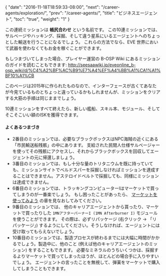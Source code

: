 {
  "date": "2016-11-18T18:59:33-08:00",
  "next": "/career-agents/exploration/",
  "prev": "/career-agents/",
  "title": "ビジネスエージェント",
  "toc": "true",
  "weight": "1"
}

この連続ミッションは **帳尻合わせ** という名前です。 この10連ミッションでは、サルベージやハッキング、採掘、そして違う星系にいるエージェントへのちょっとした輸送を行うことになるでしょう。 これらの方法でなら、EVE 世界において武器を使わなくてもお金を稼ぐことができます。

もしつまづいてしまった場合、プレイヤー運営の B-OSP Wiki にあるミッションのガイドを読むこともできます:
http://seesaawiki.jp/eveonline_b-osp_wiki/d/%C4%A2%BF%AC%B9%E7%A4%EF%A4%BB%A1%CA1%A1%BF10%A1%CB

このページは2015年に作られたものなので、インターフェースが古くてあなたが今見ているものとちょっと違っているかもしれませんが、ミッションをクリアする大筋の手順は同じままでしょう。

10連ミッションをすべて終えたら、新しい艦船、スキル本、モジュール、そしてそこそこいい額のISKを獲得できます。

#### よくあるつまづき

- 2番目のミッションでは、必要なブラックボックスはNPC海賊の近くにある「市民輸送船残骸」の中にあります。 支給された民間人仕様サルベージャーを使ってその残骸にアクセスし、それからブラックボックスを回収してエージェントの元に帰還しましょう。
- 3番目のミッションでは、もし十分な量のトリタニウムを既に持っていても、ミッションサイトでベルドスパーを採掘しなければミッションを達成することはできません。アステロイドベルトで採掘しても、同様にミッションは達成できません。
- 6番目のミッションでは、トラッキングコンピューターIはマーケットで買ってしまうのが一番楽でしょう。
    もし困ったことがあったら、 [マーケットを使ってみよう](/market/) の章を見なおしてみてください。
- 9番目のミッションでは、 他のキャリアエージェントから貰ったり、マーケットで買ったりした `1MNアフターバーナーI (1MN Afterburner I)` モジュールを使うことができます。 その際は、必ずリパッケージ (右クリック -> 「リパッケージ」) するようにしてください。そうしなければ、エージェントには受け取ってもらえないでしょう。
- 10番目のミッションでは、製造プロセスが終わるまでには大幅に時間がかかるでしょう。製造中に、他のこと (例えば他のキャリアエージェントのミッション) をすることもできます。 必要なミネラルのうちいくつかは、採掘するよりマーケットで買ってしまったほうが、ほとんどの場合手に入りやすいでしょう。 エージェントの言ったことを無視して、弾薬をマーケットで購入してしまうこともできます。